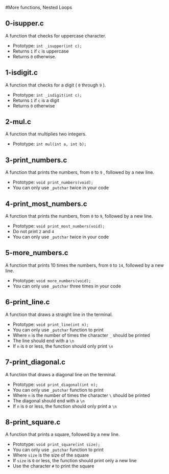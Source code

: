 #More functions, Nested Loops

## 0-isupper.c
A function that checks for uppercase character.
- Prototype: `int _isupper(int c);`
- Returns `1` if `c` is uppercase
- Returns `0` otherwise.

## 1-isdigit.c
A function that checks for a digit ( `0` through `9` ).
- Prototype: `int _isdigit(int c);`
- Returns `1` if `c` is a digit
- Returns `0` otherwise

## 2-mul.c
A function that multiplies two integers.
- Prototype: `int mul(int a, int b);`

## 3-print_numbers.c
A function that prints the numbers, from `0` to `9` , followed by a new line.
- Prototype: `void print_numbers(void);`
- You can only use `_putchar` twice in your code

## 4-print_most_numbers.c
A function that prints the numbers, from `0` to `9`, followed by a new line.
- Prototype: `void print_most_numbers(void);`
- Do not print `2` and `4`
- You can only use `_putchar` twice in your code

## 5-more_numbers.c
A function that prints 10 times the numbers, from `0` to `14`, followed by a
new line.
- Prototype: `void more_numbers(void);`
- You can only use `_putchar` three times in your code

## 6-print_line.c
A function that draws a straight line in the terminal.
- Prototype: `void print_line(int n);`
- You can only use `_putchar` function to print
- Where `n` is the number of times the character `_` should be printed
- The line should end with a `\n`
- If `n` is `0` or less, the function should only print `\n`

## 7-print_diagonal.c
A function that draws a diagonal line on the terminal.
- Prototype: `void print_diagonal(int n);`
- You can only use `_putchar` function to print
- Where `n` is the number of times the character `\` should be printed
- The diagonal should end with a `\n`
- If `n` is `0` or less, the function should only print a `\n`

## 8-print_square.c
A function that prints a square, followed by a new line.
- Prototype: `void print_square(int size);`
- You can only use `_putchar` function to print
- Where `size` is the size of the square
- If `size` is `0` or less, the function should print only a new line
- Use the character `#` to print the square



